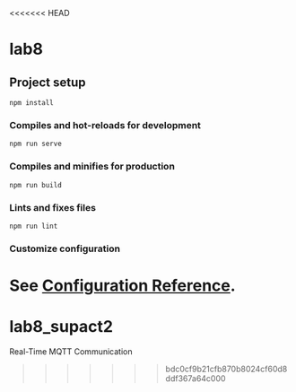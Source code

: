 <<<<<<< HEAD
# lab8

## Project setup
```
npm install
```

### Compiles and hot-reloads for development
```
npm run serve
```

### Compiles and minifies for production
```
npm run build
```

### Lints and fixes files
```
npm run lint
```

### Customize configuration
See [Configuration Reference](https://cli.vuejs.org/config/).
=======
# lab8_supact2
Real-Time MQTT Communication
>>>>>>> bdc0cf9b21cfb870b8024cf60d8ddf367a64c000
